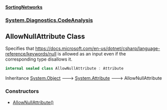 #### [SortingNetworks](./index.md 'index')
### [System.Diagnostics.CodeAnalysis](./System-Diagnostics-CodeAnalysis.md 'System.Diagnostics.CodeAnalysis')
## AllowNullAttribute Class
Specifies that https://docs.microsoft.com/en-us/dotnet/csharp/language-reference/keywords/null is allowed as an input even if the  
corresponding type disallows it.  
```csharp
internal sealed class AllowNullAttribute : Attribute
```
Inheritance [System.Object](https://docs.microsoft.com/en-us/dotnet/api/System.Object 'System.Object') &#129106; [System.Attribute](https://docs.microsoft.com/en-us/dotnet/api/System.Attribute 'System.Attribute') &#129106; AllowNullAttribute  
### Constructors
- [AllowNullAttribute()](./System-Diagnostics-CodeAnalysis-AllowNullAttribute-AllowNullAttribute().md 'System.Diagnostics.CodeAnalysis.AllowNullAttribute.AllowNullAttribute()')
